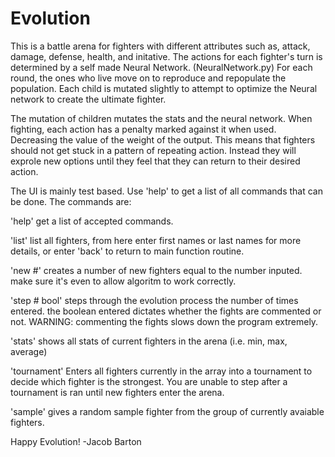 # Evolution
This is a battle arena for fighters with different attributes such as, attack, damage, defense, health, and initative.
The actions for each fighter's turn is determined by a self made Neural Network. (NeuralNetwork.py)
For each round, the ones who live move on to reproduce and repopulate the population.
Each child is mutated slightly to attempt to optimize the Neural network to create the ultimate fighter.

The mutation of children mutates the stats and the neural network.
When fighting, each action has a penalty marked against it when used. Decreasing the value of the weight of the output. This means that fighters should not get stuck in a pattern of repeating action. Instead they will exprole new options until they feel that they can return to their desired action.

The UI is mainly test based. Use 'help' to get a list of all commands that can be done. The commands are:

  'help' get a list of accepted commands.
  
  'list' list all fighters, from here enter first names or last names for more details, or enter 'back' to return to main function routine.
  
  'new #' creates a number of new fighters equal to the number inputed. make sure it's even to allow algoritm to work correctly.

  'step # bool' steps through the evolution process the number of times entered. the boolean entered dictates whether the fights are commented or not.
    WARNING: commenting the fights slows down the program extremely.
  
  'stats' shows all stats of current fighters in the arena (i.e. min, max, average)
  
  'tournament' Enters all fighters currently in the array into a tournament to decide which fighter is the strongest. You are unable to step after a tournament is ran until new fighters enter the arena.
  
  'sample' gives a random sample fighter from the group of currently avaiable fighters.
  
  
Happy Evolution!
  -Jacob Barton

